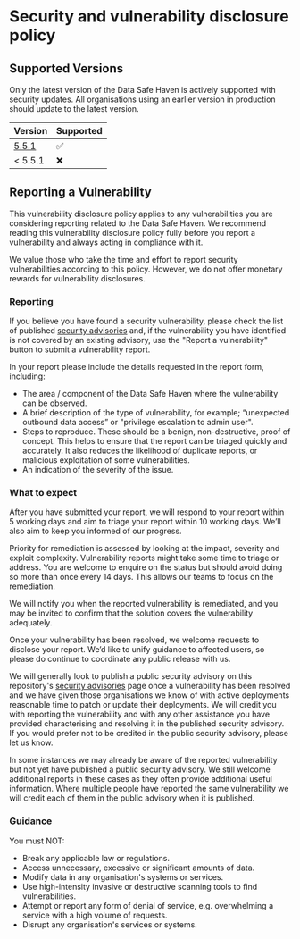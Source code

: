 # Security and vulnerability disclosure policy

## Supported Versions

Only the latest version of the Data Safe Haven is actively supported with security updates.
All organisations using an earlier version in production should update to the latest version.

| Version                                                                               | Supported          |
| ------------------------------------------------------------------------------------- | ------------------ |
| [5.5.1](https://github.com/alan-turing-institute/data-safe-haven/releases/tag/v5.5.0) | :white_check_mark: |
| < 5.5.1                                                                               | :x:                |

## Reporting a Vulnerability

This vulnerability disclosure policy applies to any vulnerabilities you are considering
reporting related to the Data Safe Haven. We recommend reading this vulnerability
disclosure policy fully before you report a vulnerability and always acting in
compliance with it.

We value those who take the time and effort to report security vulnerabilities
according to this policy. However, we do not offer monetary rewards for vulnerability
disclosures.

### Reporting

If you believe you have found a security vulnerability, please check the list of
published [security advisories](https://github.com/alan-turing-institute/data-safe-haven/security/advisories)
and, if the vulnerability you have identified is not covered by an existing advisory, use the "Report a vulnerability" button to submit a vulnerability report.

In your report please include the details requested in the report form, including:

- The area / component of the Data Safe Haven where the vulnerability can be observed.
- A brief description of the type of vulnerability, for example; “unexpected outbound data access” or "privilege escalation to admin user".
- Steps to reproduce. These should be a benign, non-destructive, proof of concept. This helps to ensure that the report can be triaged quickly and accurately. It also reduces the likelihood of duplicate reports, or malicious exploitation of some vulnerabilities.
- An indication of the severity of the issue.

### What to expect

After you have submitted your report, we will respond to your report within 5 working
days and aim to triage your report within 10 working days. We’ll also aim to keep you
informed of our progress.

Priority for remediation is assessed by looking at the impact, severity and exploit
complexity. Vulnerability reports might take some time to triage or address. You are
welcome to enquire on the status but should avoid doing so more than once every 14
days. This allows our teams to focus on the remediation.

We will notify you when the reported vulnerability is remediated, and you may be
invited to confirm that the solution covers the vulnerability adequately.

Once your vulnerability has been resolved, we welcome requests to disclose your
report. We’d like to unify guidance to affected users, so please do continue to
coordinate any public release with us.

We will generally look to publish a public security advisory on this repository's
[security advisories](https://github.com/alan-turing-institute/data-safe-haven/security/advisories)
page once a vulnerability has been resolved and we have given those organisations
we know of with active deployments reasonable time to patch or update their deployments.
We will credit you with reporting the vulnerability and with any other assistance
you have provided characterising and resolving it in the published security advisory.
If you would prefer not to be credited in the public security advisory, please let us know.

In some instances we may already be aware of the reported vulnerability but not yet
have published a public security advisory. We still welcome additional reports in these
cases as they often provide additional useful information. Where multiple people have reported
the same vulnerability we will credit each of them in the public advisory when it is published.

### Guidance

You must NOT:

- Break any applicable law or regulations.
- Access unnecessary, excessive or significant amounts of data.
- Modify data in any organisation's systems or services.
- Use high-intensity invasive or destructive scanning tools to find vulnerabilities.
- Attempt or report any form of denial of service, e.g. overwhelming a service with a high volume of requests.
- Disrupt any organisation's services or systems.
